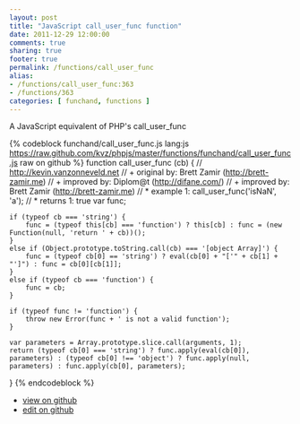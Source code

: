 ```yaml
---
layout: post
title: "JavaScript call_user_func function"
date: 2011-12-29 12:00:00
comments: true
sharing: true
footer: true
permalink: /functions/call_user_func
alias:
- /functions/call_user_func:363
- /functions/363
categories: [ funchand, functions ]
---
```

A JavaScript equivalent of PHP's call_user_func
<!-- more -->
{% codeblock funchand/call_user_func.js lang:js https://raw.github.com/kvz/phpjs/master/functions/funchand/call_user_func.js raw on github %}
function call_user_func (cb) {
    // http://kevin.vanzonneveld.net
    // +   original by: Brett Zamir (http://brett-zamir.me)
    // +   improved by: Diplom@t (http://difane.com/)
    // +   improved by: Brett Zamir (http://brett-zamir.me)
    // *     example 1: call_user_func('isNaN', 'a');
    // *     returns 1: true
    var func;

    if (typeof cb === 'string') {
        func = (typeof this[cb] === 'function') ? this[cb] : func = (new Function(null, 'return ' + cb))();
    }
    else if (Object.prototype.toString.call(cb) === '[object Array]') {
        func = (typeof cb[0] == 'string') ? eval(cb[0] + "['" + cb[1] + "']") : func = cb[0][cb[1]];
    }
    else if (typeof cb === 'function') {
        func = cb;
    }

    if (typeof func != 'function') {
        throw new Error(func + ' is not a valid function');
    }

    var parameters = Array.prototype.slice.call(arguments, 1);
    return (typeof cb[0] === 'string') ? func.apply(eval(cb[0]), parameters) : (typeof cb[0] !== 'object') ? func.apply(null, parameters) : func.apply(cb[0], parameters);
}
{% endcodeblock %}
<ul>
 <li><a href="https://github.com/kvz/phpjs/blob/master/functions/funchand/call_user_func.js">view on github</a></li>
 <li><a href="https://github.com/kvz/phpjs/edit/master/functions/funchand/call_user_func.js">edit on github</a></li>
</ul>
